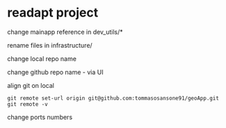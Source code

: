 # readapt project

change mainapp reference in dev_utils/*

rename files in infrastructure/

change local repo name

change github repo name - via UI

align git on local

    git remote set-url origin git@github.com:tommasosansone91/geoApp.git
    git remote -v

change ports numbers